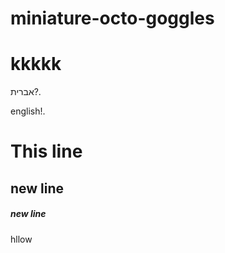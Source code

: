 # miniature-octo-goggles
kkkkk
=========================
אברית?.


english!.
# This line
## new line

##### new line


hllow